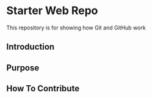 # Starter Web Repo

This repository is for showing how Git and GitHub work

## Introduction

## Purpose

## How To Contribute
